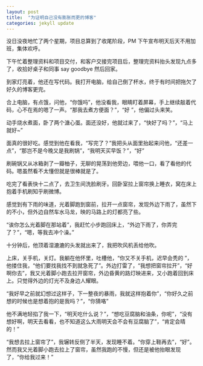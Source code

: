 ```yaml
---
layout: post
title:  "为证明自己没有膨胀而更的博客"
categories: jekyll update
---
```



没日没夜地忙了两个星期，项目总算到了收尾阶段，PM 下午宣布明天后天不用加班，集体欢呼。


下午忙着整理资料和项目交付，和客户交接完项目后，整理完资料抬头发现九点多了，收拾好桌子和同事 say goodbye 然后回家。


到家灯亮着，他还在写代码。我打开电脑，给自己倒了杯水，终于有时间把拖欠了好久的博客更完。


合上电脑，有点饿，问他，“你饿吗”，他没看我，眼睛盯着屏幕，手上继续敲着代码，心不在焉的嗯了一声。“那我去煮方便面？”，“好 ”，他偏过头来笑。


动手烧水煮面，卧了两个溏心蛋。面还没好，他就过来了，“快好了吗？”，“马上就好~”


面真的很好吃。感觉到他在看我，“写完了？”我把头从面里抬起来问他，“还差一点”，“那岂不是今晚又是我刷锅”，“我明天买早饭？”，“好”


刷碗锅又从冰箱剥了一瓣柚子，无聊的晃荡到他旁边，喂他一口，看了看他的代码。嗯虽然看不太懂但就是很棒就是了。


吃完了看表快十二点了，去卫生间洗脸刷牙。回卧室拉上窗帘换上睡衣，窝在床上抱着手机刷知乎刷微博。


感觉到有下雨的味道，光着脚跑到窗前，拉开一点窗帘，发现外边下雨了，虽然下的不小，但外边自然车水马龙，映的马路上的灯都亮了些。


“诶你怎么光着脚在那站着”，我赶忙小步跑回床上，“外边下雨了，你弄完了？”，“嗯，等我去冲个澡。”


十分钟后，他顶着湿漉漉的头发就出来了，我把吹风机丢给他吹。

        
上床，关手机，关灯。我躺在他怀里，吐槽他，“你又不关手机，迟早会秃的 ”，他搂住我，“他们要找我找不到就急死了”。外边打雷了，“我想把窗帘拉开”，“好啊你去”，我又光着脚小跑去拉开窗帘，外边昏黄的路灯映进来，又小跑着回到床上。只觉得外边的灯光不及身边人耀眼。

        
“我好早之前就幻想过这样子，下一整夜的暴雨，我就这样抱着你”，“你好久之前想的时候也是想着抱的是我吗？”，“你猜咯”
        

他不满地轻掐了我一下，“明天吃什么说？”，“想吃豆腐脑和油条，你呢”，“没有想好啊，明天去看看，也不知道这么大雨明天会不会有豆腐脑了”，“肯定会晴的！”
        

“我想去拉上窗帘了”，我辗转反侧了半天，发现睡不着。“你穿上鞋再去”，“好”。然而我又光着脚小跑去拉上了窗帘，虽然我跑的不慢，但还是被他抬眼发现了，“你给我过来！”
